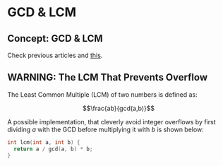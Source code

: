 # GCD & LCM

## Concept: GCD & LCM

Check previous articles and [this](https://cp-algorithms.com/algebra/euclid-algorithm.html).

## WARNING: The LCM That Prevents Overflow

The Least Common Multiple (LCM) of two numbers is defined as:

$$\frac{ab}{gcd(a,b)}$$

A possible implementation, that cleverly avoid integer overflows by first dividing $a$ with the GCD before multiplying it with $b$ is shown below:

```cpp
int lcm(int a, int b) {
  return a / gcd(a, b) * b;
}
```
